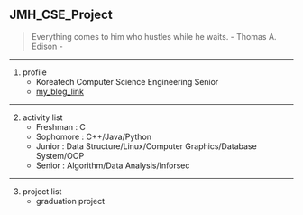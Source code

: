 ## JMH_CSE_Project

> Everything comes to him who hustles while he waits. - Thomas A. Edison -

- - -

1. profile
   + Koreatech Computer Science Engineering Senior
   + [my_blog_link](https://battlesun99.blogspot.com/)

- - -

2. activity list
   + Freshman : C
   + Sophomore : C++/Java/Python
   + Junior : Data Structure/Linux/Computer Graphics/Database System/OOP
   + Senior : Algorithm/Data Analysis/Inforsec

- - -

3. project list
   + graduation project
